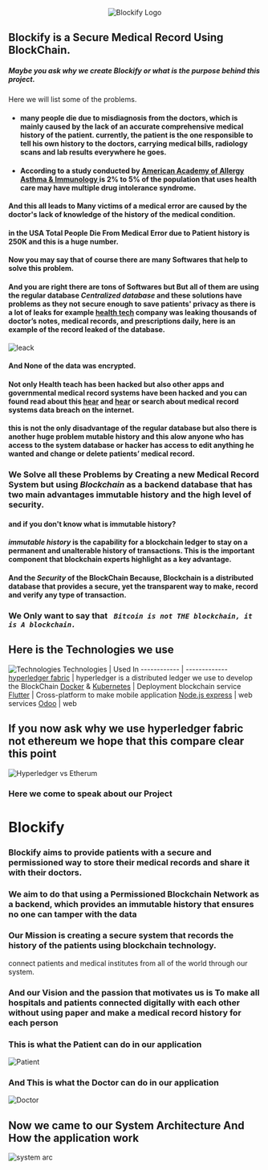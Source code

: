 <p align="center">
  <img alt="Blockify Logo" src="https://github.com/EslamHiko/Medical-Blockchain/blob/master/Pics/logo.png?raw=true">
</p>

## Blockify is a Secure Medical Record Using BlockChain.


##### Maybe you ask why we create Blockify or what is the purpose behind this project.

Here we will list some of the problems.
  
* #### many people die due to misdiagnosis from the doctors, which is mainly caused by the lack of an accurate comprehensive medical history of the patient. currently, the patient is the one responsible to tell his own history to the doctors, carrying medical bills, radiology scans and lab results everywhere he goes.

* #### According to a study conducted by [American Academy of Allergy Asthma & Immunology ](https://www.aaaai.org/conditions-and-treatments/library/allergy-library/multiple-drug-intolerance) is 2% to 5% of the population that uses health care may have multiple drug intolerance syndrome. 

#### And this all leads to Many victims of a medical error are caused by the doctor's lack of knowledge of the history of the medical condition.
#### in the USA Total People Die From Medical Error due to Patient history is 250K and this is a huge number. 
 
#### Now you may say that of course there are many Softwares that help to solve this problem. 
#### And you are right there are tons of Softwares but But all of them are using the regular database _**Centralized database**_ and these solutions have problems as they not secure enough to save patients' privacy as there is a lot of leaks for example [health tech](https://techcrunch.com/2019/03/17/medical-health-data-leak/) company was leaking thousands of doctor’s notes, medical records, and prescriptions daily, here is an example of the record leaked of the database. 
![leack](https://github.com/EslamHiko/Medical-Blockchain/blob/master/Pics/medical-records.jpg?raw=true)
#### And  None of the data was encrypted.
#### Not only Health teach has been hacked but also other apps and governmental medical record systems have been hacked and you can found read about this [hear](https://www.propublica.org/article/millions-of-americans-medical-images-and-data-are-available-on-the-internet) and [hear](https://www.engadget.com/2019/07/31/32-million-patient-records-breached-2019/) or search about medical record systems data breach on the internet. 
#### this is not the only disadvantage of the regular database but also there is another huge problem mutable history and this alow anyone who has access to the system database or hacker has access to edit anything he wanted and change or delete patients’ medical record.

### We Solve all these Problems by Creating a new Medical Record System but using  _**Blockchain**_ as a backend database that has two main advantages immutable history and the high level of security.
#### and if you don't know what is immutable history?
#### _**immutable history**_ is the capability for a blockchain ledger to stay on a permanent and unalterable history of transactions. This is the important component that blockchain experts highlight as a key advantage.
#### And the _**Security**_ of the BlockChain Because, Blockchain is a distributed database that provides a secure, yet the transparent way to make, record and verify any type of transaction.
### We Only want to say that _**``` Bitcoin is not THE blockchain, it is A blockchain.```**_
## Here is the Technologies we use 
![Technologies](https://github.com/EslamHiko/Medical-Blockchain/blob/master/Pics/Technologies.jpg?raw=true) 
Technologies | Used In
------------ | -------------
[hyperledger fabric](https://www.hyperledger.org/) | hyperledger is a distributed ledger we use to develop the BlockChain
[Docker](https://www.docker.com/products/docker-hub) & [Kubernetes](https://www.docker.com/products/kubernetes) | Deployment blockchain service 
[Flutter](https://flutter.dev/) | Cross-platform to make mobile application 
[Node.js express](https://nodejs.org/) |  web services
[Odoo](https://www.odoo.com/) | web

## If you now ask why we use hyperledger fabric not ethereum we hope that this compare clear this point 
![Hyperledger vs Etherum](https://github.com/EslamHiko/Medical-Blockchain/blob/master/Pics/Hyperledger-vs-Etherum.png?raw=true) 

### Here we come to speak about our Project 
# Blockify
### Blockify aims to provide patients with a secure and permissioned way to store their medical records and share it with their doctors.
### We aim to do that using a Permissioned Blockchain Network as a backend, which provides an immutable history that ensures no one can tamper with the data
### Our Mission is creating a secure system that records the history of the patients using blockchain technology.
connect patients and medical institutes from all of the world through our system.
### And our Vision and the passion that motivates us is To make all hospitals and patients connected digitally with each other without using paper and make a medical record history for each person

### This is what the Patient can do in our application 
![Patient](https://github.com/EslamHiko/Medical-Blockchain/blob/master/Pics/Patient%20life%20cycle.png?raw=true) 

### And This is what the Doctor can do in our application 
![Doctor](https://github.com/EslamHiko/Medical-Blockchain/blob/master/Pics/Doctor%20life%20cycle.png?raw=true) 

## Now we came to our System Architecture And How the application work 
![system arc](https://github.com/EslamHiko/Medical-Blockchain/blob/master/Pics/System%20Arc.png?raw=true) 
